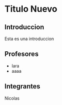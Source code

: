 # Titulo Nuevo

## Introduccion
 Esta es una introduccion


## Profesores
 * lara
 * aaaa


## Integrantes
Nicolas 


